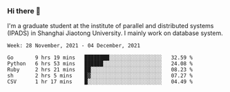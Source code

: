 ### Hi there 👋

I'm a graduate student at the institute of parallel and distributed systems (IPADS) in Shanghai Jiaotong University. I mainly work on database system.

<!--START_SECTION:waka-->
```text
Week: 28 November, 2021 - 04 December, 2021

Go       9 hrs 19 mins   ████████░░░░░░░░░░░░░░░░░   32.59 % 
Python   6 hrs 53 mins   ██████░░░░░░░░░░░░░░░░░░░   24.08 % 
Ruby     2 hrs 21 mins   ██░░░░░░░░░░░░░░░░░░░░░░░   08.23 % 
sh       2 hrs 5 mins    █▓░░░░░░░░░░░░░░░░░░░░░░░   07.27 % 
CSV      1 hr 17 mins    █░░░░░░░░░░░░░░░░░░░░░░░░   04.49 % 
```
<!--END_SECTION:waka-->

<!--
**yqmmm/yqmmm** is a ✨ _special_ ✨ repository because its `README.md` (this file) appears on your GitHub profile.

Here are some ideas to get you started:

- 🔭 I’m currently working on ...
- 🌱 I’m currently learning ...
- 👯 I’m looking to collaborate on ...
- 🤔 I’m looking for help with ...
- 💬 Ask me about ...
- 📫 How to reach me: ...
- 😄 Pronouns: ...
- ⚡ Fun fact: ...
-->
